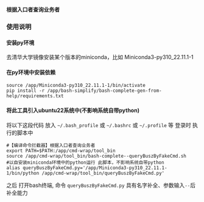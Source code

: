 **根据入口者查询业务者**


###  使用说明

#### 安装py环境
去清华大学镜像安装某个版本的miniconda，比如 Miniconda3-py310_22.11.1-1

#### 在py环境中安装依赖

```shell
source /app/Miniconda3-py310_22.11.1-1/bin/activate
pip install -r /app/bash-simplify/bash-complete-gen-from-help/requirements.txt
```

#### 将此工具引入ubuntu22系统中(不影响系统自带python)


将以下这段代码 放入 ```~/.bash_profile``` 或 ```~/.bashrc``` 或 ```~/.profile``` 等 登录时 执行的脚本中 
```shell
#【编译命令拦截器】根据入口者查询业务者
export PATH=$PATH:/app/cmd-wrap/tool_bin
source /app/cmd-wrap/tool_bin/bash-complete--queryBuszByFakeCmd.sh
#以自安装miniconda环境中的python运行 此脚本，不影响系统自带python
alias queryBuszByFakeCmd.py='/app/Miniconda3-py310_22.11.1-1/bin/python /app/cmd-wrap/tool_bin/queryBuszByFakeCmd.py'

```


之后 打开bash终端,  命令 ```queryBuszByFakeCmd.py``` 具有名字补全、参数输入```--```后补全能力


